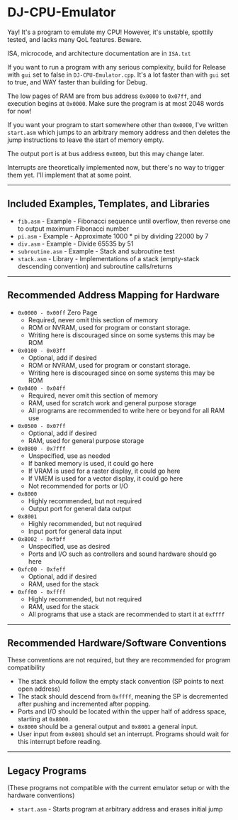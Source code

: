 # DJ-CPU-Emulator

Yay! It's a program to emulate my CPU! However, it's unstable, spottily tested, and lacks many QoL features. Beware.

ISA, microcode, and architecture documentation are in `ISA.txt`

If you want to run a program with any serious complexity, build for Release with `gui` set to false in `DJ-CPU-Emulator.cpp`.
It's a lot faster than with `gui` set to true, and WAY faster than building for Debug.

The low pages of RAM are from bus address `0x0000` to `0x07ff`, and execution begins at `0x0000`.
Make sure the program is at most 2048 words for now!

If you want your program to start somewhere other than `0x0000`, I've written `start.asm` which jumps to an arbitrary
memory address and then deletes the jump instructions to leave the start of memory empty.

The output port is at bus address `0x8000`, but this may change later.

Interrupts are theoretically implemented now, but there's no way to trigger them yet. I'll implement that at some point.

-----

## Included Examples, Templates, and Libraries

* `fib.asm` - Example - Fibonacci sequence until overflow, then reverse one to output maximum Fibonacci number
* `pi.asm` - Example - Approximate 1000 * pi by dividing 22000 by 7
* `div.asm` - Example - Divide 65535 by 51
* `subroutine.asm` - Example - Stack and subroutine test
* `stack.asm` - Library - Implementations of a stack (empty-stack descending convention) and subroutine calls/returns


-----

## Recommended Address Mapping for Hardware
* `0x0000 - 0x00ff` Zero Page
  * Required, never omit this section of memory
  * ROM or NVRAM, used for program or constant storage.
  * Writing here is discouraged since on some systems this may be ROM
* `0x0100 - 0x03ff`
  * Optional, add if desired
  * ROM or NVRAM, used for program or constant storage.
  * Writing here is discouraged since on some systems this may be ROM
* `0x0400 - 0x04ff`
  * Required, never omit this section of memory
  * RAM, used for scratch work and general purpose storage
  * All programs are recommended to write here or beyond for all RAM use
* `0x0500 - 0x07ff`
  * Optional, add if desired
  * RAM, used for general purpose storage
* `0x0800 - 0x7fff`
  * Unspecified, use as needed
  * If banked memory is used, it could go here
  * If VRAM is used for a raster display, it could go here
  * If VMEM is used for a vector display, it could go here
  * Not recommended for ports or I/O
* `0x8000`
  * Highly recommended, but not required
  * Output port for general data output
* `0x8001`
  * Highly recommended, but not required
  * Input port for general data input
* `0x8002 - 0xfbff`
  * Unspecified, use as desired
  * Ports and I/O such as controllers and sound hardware should go here
* `0xfc00 - 0xfeff`
  * Optional, add if desired
  * RAM, used for the stack
* `0xff00 - 0xffff`
  * Highly recommended, but not required
  * RAM, used for the stack
  * All programs that use a stack are recommended to start it at `0xffff`

-----

## Recommended Hardware/Software Conventions
These conventions are not required, but they are recommended for program compatibility

* The stack should follow the empty stack convention (SP points to next open address)
* The stack should descend from `0xffff`, meaning the SP is decremented after pushing and incremented after popping.
* Ports and I/O should be located within the upper half of address space, starting at `0x8000`.
* `0x8000` should be a general output and `0x8001` a general input.
* User input from `0x8001` should set an interrupt. Programs should wait for this interrupt before reading.

-----

## Legacy Programs
(These programs not compatible with the current emulator setup or with the hardware conventions)
* `start.asm` - Starts program at arbitrary address and erases initial jump
